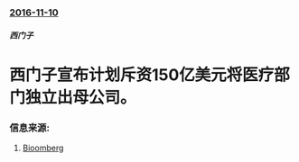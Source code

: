 ### [2016-11-10](/zh/news/2016/11/10/index.md)

##### 西门子
# 西门子宣布计划斥资150亿美元将医疗部门独立出母公司。 




### 信息来源:

1. [Bioomberg](http://www.bloomberg.com/news/articles/2016-11-10/siemens-profit-gains-company-plans-health-care-unit-listing)
